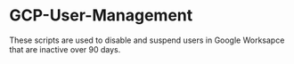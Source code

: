 # GCP-User-Management
These scripts are used to disable and suspend users in Google Worksapce that are inactive over 90 days.
